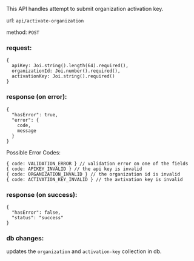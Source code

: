 This API handles attempt to submit organization activation key.

url: `api/activate-organization`

method: `POST`

### request: 
```
{
  apiKey: Joi.string().length(64).required(),
  organizationId: Joi.number().required(),
  activationKey: Joi.string().required()
}
```

### response (on error):
```
{
  "hasError": true,
  "error": {
    code,
    message
  }
}
```
Possible Error Codes:
```
{ code: VALIDATION_ERROR } // validation error on one of the fields
{ code: APIKEY_INVALID } // the api key is invalid
{ code: ORGANIZATION_INVALID } // the organization id is invalid
{ code: ACTIVATION_KEY_INVALID } // the avtivation key is invalid
```

### response (on success):
```
{
  "hasError": false,
  "status": "success"
}
```

### db changes:
updates the `organization` and `activation-key` collection in db.